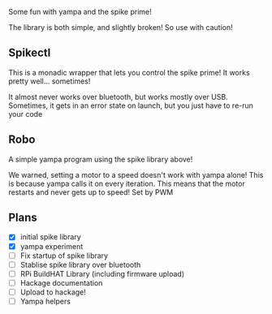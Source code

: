 Some fun with yampa and the spike prime!

The library is both simple, and slightly broken! So use with caution!

## Spikectl
This is a monadic wrapper that lets you control the spike prime!
It works pretty well... sometimes!

It almost never works over bluetooth, but works mostly over USB.
Sometimes, it gets in an error state on launch, but you just have to re-run your code

## Robo
A simple yampa program using the spike library above!

We warned, setting a motor to a speed doesn't work with yampa alone!
This is because yampa calls it on every iteration. This means that the motor restarts
and never gets up to speed! Set by PWM

## Plans
- [X] initial spike library
- [X] yampa experiment
- [ ] Fix startup of spike library
- [ ] Stablise spike library over bluetooth
- [ ] RPi BuildHAT Library (including firmware upload)
- [ ] Hackage documentation
- [ ] Upload to hackage!
- [ ] Yampa helpers
